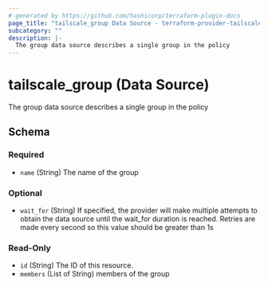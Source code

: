 ```yaml
---
# generated by https://github.com/hashicorp/terraform-plugin-docs
page_title: "tailscale_group Data Source - terraform-provider-tailscale"
subcategory: ""
description: |-
  The group data source describes a single group in the policy
---
```


# tailscale_group (Data Source)

The group data source describes a single group in the policy



<!-- schema generated by tfplugindocs -->
## Schema

### Required

- `name` (String) The name of the group

### Optional

- `wait_for` (String) If specified, the provider will make multiple attempts to obtain the data source until the wait_for duration is reached. Retries are made every second so this value should be greater than 1s

### Read-Only

- `id` (String) The ID of this resource.
- `members` (List of String) members of the group


